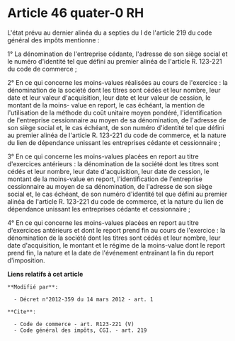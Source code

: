 # Article 46 quater-0 RH

L'état prévu au dernier alinéa du a septies du I de l'article 219 du code général des impôts mentionne : 

1° La dénomination de l'entreprise cédante, l'adresse de son siège social et le numéro d'identité tel que défini au premier
alinéa de l'article R. 123-221 du code de commerce ; 

2° En ce qui concerne les moins-values réalisées au cours de l'exercice : la dénomination de la société dont les titres sont
cédés et leur nombre, leur date et leur valeur d'acquisition, leur date et leur valeur de cession, le montant de la moins-
value en report, le cas échéant, la mention de l'utilisation de la méthode du coût unitaire moyen pondéré, l'identification
de l'entreprise cessionnaire au moyen de sa dénomination, de l'adresse de son siège social et, le cas échéant, de son numéro
d'identité tel que défini au premier alinéa de l'article R. 123-221 du code de commerce, et la nature du lien de dépendance
unissant les entreprises cédante et cessionnaire ; 

3° En ce qui concerne les moins-values placées en report au titre d'exercices antérieurs : la dénomination de la société dont
les titres sont cédés et leur nombre, leur date d'acquisition, leur date de cession, le montant de la moins-value en report,
l'identification de l'entreprise cessionnaire au moyen de sa dénomination, de l'adresse de son siège social et, le cas
échéant, de son numéro d'identité tel que défini au premier alinéa de l'article R. 123-221 du code de commerce, et la nature
du lien de dépendance unissant les entreprises cédante et cessionnaire ; 

4° En ce qui concerne les moins-values placées en report au titre d'exercices antérieurs et dont le report prend fin au cours
de l'exercice : la dénomination de la société dont les titres sont cédés et leur nombre, leur date d'acquisition, le montant
et le régime de la moins-value dont le report prend fin, la nature et la date de l'événement entraînant la fin du report
d'imposition.

**Liens relatifs à cet article**

	**Modifié par**:

	  - Décret n°2012-359 du 14 mars 2012 - art. 1

	**Cite**:

	  - Code de commerce - art. R123-221 (V)
	  - Code général des impôts, CGI. - art. 219
